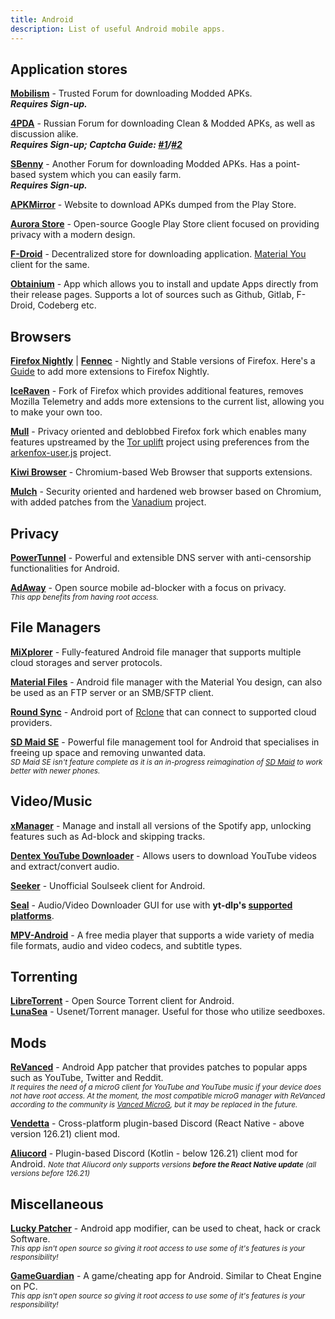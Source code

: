 ```yaml
---
title: Android 
description: List of useful Android mobile apps.
---
```


## Application stores
[**Mobilism**](https://forum.mobilism.me/) - Trusted Forum for downloading Modded APKs.   
**_Requires Sign-up._**

[**4PDA**](https://4pda.to/forum/) - Russian Forum for downloading Clean & Modded APKs, as well as discussion alike.   
**_Requires Sign-up; Captcha Guide: [#1](https://www.celsoazevedo.com/files/android/how-to-bypass-4pda-captchas/)/[#2](https://doorsgeek.blogspot.com/2015/08/4pdaru-loginregister-captcha-tutorial.html)_**

[**SBenny**](https://forum.sbenny.com) - Another Forum for downloading Modded APKs. Has a point-based system which you can easily farm.   
**_Requires Sign-up._**

[**APKMirror**](https://www.apkmirror.com/) - Website to download APKs dumped from the Play Store.

[**Aurora Store**](https://gitlab.com/AuroraOSS/AuroraStore) - Open-source Google Play Store client focused on providing privacy with a modern design.

[**F-Droid**](https://f-droid.org/) - Decentralized store for downloading application. [Material You](https://github.com/Iamlooker/Droid-ify) client for the same.

[**Obtainium**](https://github.com/ImranR98/Obtainium) - App which allows you to install and update Apps directly from their release pages. Supports a lot of sources such as Github, Gitlab, F-Droid, Codeberg etc.

## Browsers
[**Firefox Nightly**](https://play.google.com/store/apps/details?id=org.mozilla.fenix) | [**Fennec**](https://f-droid.org/en/packages/org.mozilla.fennec_fdroid) - Nightly and Stable versions of Firefox.
Here's a [Guide](https://blog.mozilla.org/addons/2020/09/29/expanded-extension-support-in-firefox-for-android-nightly/) to add more extensions to Firefox Nightly.

[**IceRaven**](https://github.com/fork-maintainers/iceraven-browser#iceraven-browser--) - Fork of Firefox which provides additional features, removes Mozilla Telemetry and adds more extensions to the current list, allowing you to make your own too.

[**Mull**](https://divestos.org/pages/our_apps#mull) - Privacy oriented and deblobbed Firefox fork which enables many features upstreamed by the [Tor uplift](https://wiki.mozilla.org/Security/Tor_Uplift) project using preferences from the [arkenfox-user.js](https://github.com/arkenfox/user.js/) project.

[**Kiwi Browser**](https://kiwibrowser.com/) - Chromium-based Web Browser that supports extensions.

[**Mulch**](https://divestos.org/pages/our_apps#mulch) - Security oriented and hardened web browser based on Chromium, with added patches from the [Vanadium](https://github.com/GrapheneOS/Vanadium) project.

## Privacy
[**PowerTunnel**](https://github.com/krlvm/PowerTunnel-Android) - Powerful and extensible DNS server with anti-censorship functionalities for Android.

[**AdAway**](https://adaway.org/) - Open source mobile ad-blocker with a focus on privacy.          
*<small>This app benefits from having root access.</small>*

## File Managers
[**MiXplorer**](https://mixplorer.com/) - Fully-featured Android file manager that supports multiple cloud storages and server protocols.

[**Material Files**](https://github.com/zhanghai/MaterialFiles) - Android file manager with the Material You design, can also be used as an FTP server or an SMB/SFTP client.  

[**Round Sync**](https://roundsync.com/) - Android port of [Rclone](https://rclone.org/) that can connect to supported cloud providers.

[**SD Maid SE**](https://github.com/d4rken-org/sdmaid-se) - Powerful file management tool for Android that specialises in freeing up space and removing unwanted data.   
*<small>SD Maid SE isn't feature complete as it is an in-progress reimagination of [SD Maid](https://github.com/d4rken-org/sdmaid) to work better with newer phones.</small>*

## Video/Music
[**xManager**](https://xmanagerapp.com/) - Manage and install all versions of the Spotify app, unlocking features such as Ad-block and skipping tracks.

[**Dentex YouTube Downloader**](https://dentex.github.io/) - Allows users to download YouTube videos and extract/convert audio.

[**Seeker**](https://github.com/jackBonadies/SeekerAndroid) - Unofficial Soulseek client for Android.

[**Seal**](https://github.com/JunkFood02/Seal) - Audio/Video Downloader GUI for use with **yt-dlp's [supported platforms](https://github.com/yt-dlp/yt-dlp/blob/master/supportedsites.md)**.

[**MPV-Android**](https://github.com/mpv-android/mpv-android) - A free media player that supports a wide variety of media file formats, audio and video codecs, and subtitle types.

## Torrenting
[**LibreTorrent**](https://github.com/proninyaroslav/libretorrent) - Open Source Torrent client for Android.  
[**LunaSea**](https://www.lunasea.app/) - Usenet/Torrent manager. Useful for those who utilize seedboxes.

## Mods
[**ReVanced**](https://github.com/revanced/revanced-manager) - Android App patcher that provides patches to popular apps such as YouTube, Twitter and Reddit.    
*<small>It requires the need of a microG client for YouTube and YouTube music if your device does not have root access. At the moment, the most compatible microG manager with ReVanced according to the community is [Vanced MicroG](https://github.com/TeamVanced/VancedMicroG), but it may be replaced in the future.</small>*

[**Vendetta**](https://github.com/vendetta-mod/Vendetta) - Cross-platform plugin-based Discord (React Native - above version 126.21) client mod.  

[**Aliucord**](https://github.com/Aliucord/Aliucord) - Plugin-based Discord (Kotlin - below 126.21) client mod for Android.
*<small>Note that Aliucord only supports versions **before the React Native update** (all versions before 126.21)</small>*

## Miscellaneous
[**Lucky Patcher**](https://www.luckypatchers.com/) - Android app modifier, can be used to cheat, hack or crack Software.   
*<small>This app isn't open source so giving it root access to use some of it's features is your responsibility!</small>*

[**GameGuardian**](https://gameguardian.net/forum/) - A game/cheating app for Android. Similar to Cheat Engine on PC.  
*<small>This app isn't open source so giving it root access to use some of it's features is your responsibility!</small>*
